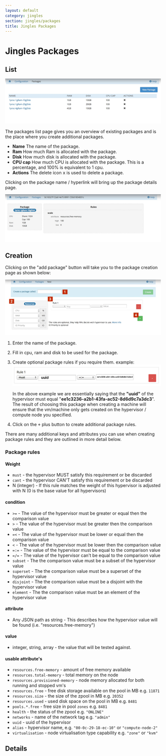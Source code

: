 ```yaml
---
layout: default
category: jingles
section: jingles/packages
title: Jingles Packages
---
```

# Jingles Packages


## List<a id="list"></a>

![](/assets/img/jingles/packages01.jpg)

The packages list page gives you an overview of existing packages and is the place where you create additional packages.

- **Name** The name of the package.
- **Ram** How much Ram is allocated with the package.
- **Disk** How much disk is allocated with the package.
- **CPU cap** How much CPU is allocated with the package. This is a percentage, and 100% is equivalent to 1 cpu.
- **Actions** The delete icon <kbd>x</kbd> is used to delete a package.

Clicking on the package name / hyperlink will bring up the package details page.

![](/assets/img/jingles/packages02.jpg)

## Creation<a id="new"></a>
Clicking on the "add package" button will take you to the package creation page as shown below:

![](/assets/img/jingles/packages03.jpg)


1. Enter the name of the package.
2. Fill in cpu, ram and disk to be used for the package.
3. Create optional package rules if you require them. example:
    ![](/assets/img/jingles/packages04.jpg)

    In the above example we are essentially saying that the **"uuid"** of the hypervisor must equal "**ee1c3236-a2b1-43fa-ac52-8d6d9c7a3dc3**". The result of choosing this package when creating a machine will ensure that the vm/machine only gets created on the hypervisor / compute node you specified.

4. Click on the <kbd>+</kbd> plus button to create additional package rules.

<p class="bs-callout bs-callout-info">
There are many additional keys and attributes you can use when creating package rules and they are outlined in more detail below.
</p>

### Package rules
#### Weight

* `must` - the hypervisor MUST satisfy this requirement or be discarded
* `cant` -  the hypervisor CAN'T satisfy this requirement or be discarded
* N (integer) - If this rule matches the weight of this hypervisor is adjusted with N (0 is the base value for all hypervisors)

#### condition
* `>=` - The value of the hypervisor must be greater or equal then the comparison value
* `>` - The value of the hypervisor must be greater then the comparison value
* `=<` - The value of the hypervisor must be lower or equal then the comparison value
* `<` - The value of the hypervisor must be lower then the comparison value
* `=:=` - The value of the hypervisor must be equal to the comparison value
* `=/=` - The value of the hypervisor can't be equal to the comparison value
* `subset` - The the comparison value must be a subset of the hypervisor value
* `superset` - The the comparison value must be a superset of the hypervisor value
* `disjoint` - The the comparison value must be a disjoint with the hypervisor value
* `element` - The the comparison value must be an element of the hypervisor value

#### attribute
* Any JSON path as string - This describes how the hypervisor value will be found (i.e. "resources.free-memory")

#### value
* integer, string, array - the value that will be tested against.


#### usable attribute's

- `resources.free-memory` - amount of free memory available
- `resources.total-memory` - total memory on the node
- `resources.provisioned-memory` - node memory allocated for both running and stopped vm's
- `resources.free` - free disk storage available on the pool in MB e.g. `11871`
- `resources.size` - the size of the zpool in MB e.g. `20352`
- `resources.used` - used disk space on the pool in MB e.g. `8481`
- `pools.*.free` - free size in pool `zones` e.g. `8481`
- `health` - the status of the zpool e.g. `"ONLINE"`
- `networks` - name of the network tag e.g. `"admin"`
- `uuid` - uuid of the hypervisor
- `alias` - hypervisor name, e.g. `"00-0c-29-18-ec-10"` or `"compute-node-2"`
- `virtualisation` - node virtualisation type capability e.g. `"zone"` or `"kvm"`

## Details<a id="details"></a>
